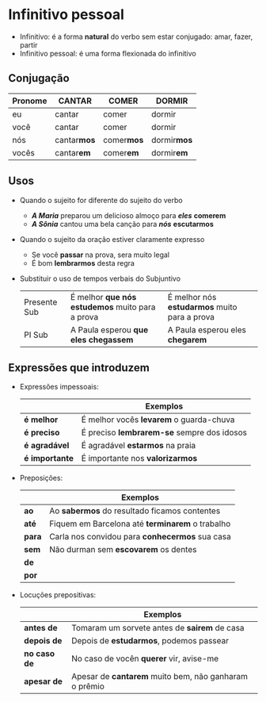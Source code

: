 # Infinitivo pessoal

* Infinitivo: é a forma **natural** do verbo sem estar conjugado: amar, fazer, partir
* Infinitivo pessoal: é uma forma flexionada do infinitivo

## Conjugação

| Pronome | CANT**AR**    | COM**ER**    | DORM**IR**    |
| --      | --            | --           | --            |
| eu      | cantar        | comer        | dormir        |
| você    | cantar        | comer        | dormir        |
| nós     | cantar**mos** | comer**mos** | dormir**mos** |
| vocês   | cantar**em**  | comer**em**  | dormir**em**  |

## Usos

* Quando o sujeito for diferente do sujeito do verbo
  * ***A Maria*** preparou um delicioso almoço para ***eles*** **comerem**
  * ***A Sônia*** cantou uma bela canção para ***nós*** **escutarmos**

* Quando o sujeito da oração estiver claramente expresso
  * Se você **passar** na prova, sera muito legal
  * É bom **lembrarmos** desta regra

* Substituir o uso de tempos verbais do Subjuntivo

  |              |                                                   |                                                |
  | --           | --                                                | --                                             |
  | Presente Sub | É melhor **que nós estudemos** muito para a prova | É melhor nós **estudarmos** muito para a prova |
  | PI Sub       | A Paula esperou **que eles chegassem**            | A Paula esperou eles **chegarem**              |

## Expressões que introduzem

* Expressões impessoais:

  |                  | Exemplos                                     |
  | --               | --                                           |
  | **é melhor**     | É melhor vocês **levarem** o guarda-chuva    |
  | **é preciso**    | É preciso **lembrarem-se** sempre dos idosos |
  | **é agradável**  | É agradável **estarmos** na praia            |
  | **é importante** | É importante nos **valorizarmos**            |

* Preposições:

  |          | Exemplos                                          |
  | --       | --                                                |
  | **ao**   | Ao **sabermos** do resultado ficamos contentes    |
  | **até**  | Fiquem em Barcelona até **terminarem** o trabalho |
  | **para** | Carla nos convidou para **conhecermos** sua casa  |
  | **sem**  | Não durman sem **escovarem** os dentes            |
  | **de**   |                                                   |
  | **por**  |                                                   |

* Locuções prepositivas:

  |                | Exemplos                                                |
  | --             | --                                                      |
  | **antes de**   | Tomaram um sorvete antes de **sairem** de casa          |
  | **depois de**  | Depois de **estudarmos**, podemos passear               |
  | **no caso de** | No caso de vocên **querer** vir, avise-me               |
  | **apesar de**  | Apesar de **cantarem** muito bem, não ganharam o prêmio |
